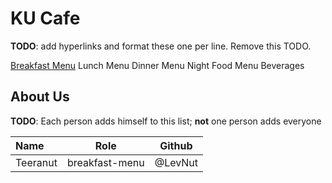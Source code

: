 # KU Cafe

**TODO**: add hyperlinks and format these one per line. Remove this TODO.

[Breakfast Menu](Menu.md##breakfast-menu)
Lunch Menu
Dinner Menu
Night Food Menu
Beverages

## About Us

**TODO**: Each person adds himself to this list; **not** one person adds everyone

| Name      | Role      | Github   |
|:----------|-----------|----------|
| Teeranut | breakfast-menu | @LevNut |
